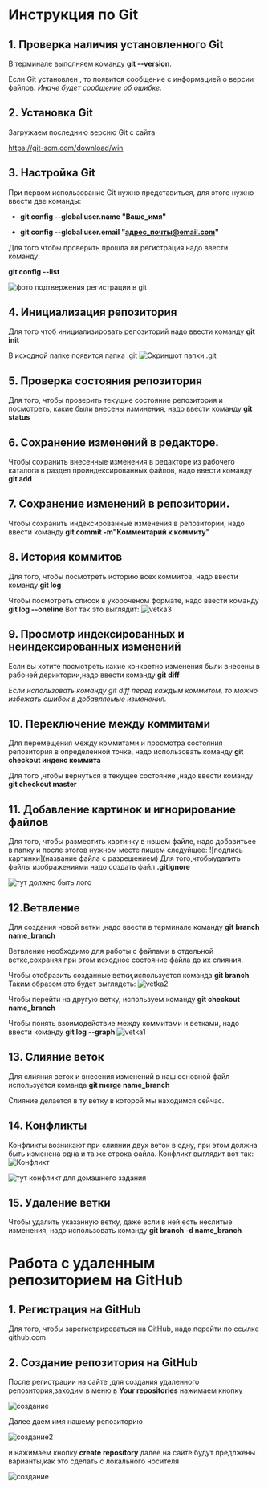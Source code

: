 # Инструкция по Git

## 1. Проверка наличия установленного Git

В терминале выполняем команду **git --version**.

Если Git установлен , то появится сообщение с информацией о версии файлов.
*Иначе будет сообщение об ошибке.*

## 2. Установка Git

Загружаем последнию версию Git c сайта

https://git-scm.com/download/win

## 3.  Настройка Git

При первом использование Git нужно представиться, для этого нужно ввести две команды:
*  **git config --global user.name "Ваше_имя"**

*  **git config --global user.email "адрес_почты@email.com"**

Для того чтобы проверить прошла ли регистрация надо ввести команду:

**git config --list**

![фото подтвержения регистрации в git](vetka5.png)

## 4. Инициализация репозитория


Для того чтоб инициализировать репозиторий надо ввести команду **git init**

В исходной папке появится папка .git
![Скриншот папки .git](vetka6.png)

## 5. Проверка состояния репозитория

Для того, чтобы проверить текущие состояние репозитория и посмотреть, какие были внесены изминения, надо ввести команду **git status**

## 6. Сохранение изменений в редакторе.

Чтобы сохранить внесенные изменения в редакторе из рабочего каталога в раздел проиндексированных файлов, надо ввести команду **git add**

## 7. Сохранение изменений в репозитории.

Чтобы сохранить индексированные изменения в репозитории, надо ввести команду **git commit  -m"Комментарий к коммиту"**

## 8. История коммитов

Для того, чтобы посмотреть историю всех коммитов, надо ввести команду **git log**

Чтобы посмотреть список в укороченом формате, надо ввести команду **git log --oneline**
Вот так это выглядит:
![vetka3](vetka3.png)

## 9. Просмотр индексированных и неиндексированных изменений

Если вы хотите посмотреть какие конкретно изменения были внесены в рабочей дериктории,надо ввести команду **git diff**

*Если использовать команду git diff перед каждым коммитом, то можно избежать ошибок в добавляемые изменения.*

## 10. Переключение между коммитами

Для перемещения между коммитами и просмотра состояния репозитория в определенной точке, надо использовать команду **git checkout индекс коммита**

Для того ,чтобы вернуться в текущее состояние ,надо ввести команду **git checkout master**

## 11. Добавление картинок и игнорирование файлов

Для того, чтобы разместить картинку в нвшем файле, надо добавитьее в папку и после этогов нужном месте пишем следуйщее:
![подпись картинки](название файла с разрешением)
Для того,чтобыудалить файлы изображениями надо создать файл **.gitignore**

![тут должно быть лого](gitlog.png)

## 12.Ветвление

Для создания новой ветки ,надо ввести в терминале команду **git branch name_branch**

Ветвление необходимо для работы с файлами в отдельной ветке,сохраняя при этом исходное состояние файла до их слияния.

Чтобы отобразить созданные ветки,используется команда **git branch**
Таким образом это будет выглядеть:
![vetka2](vetka2.png)

Чтобы перейти на другую ветку, используем команду **git checkout name_branch**

Чтобы понять взоимодействие между коммитами и ветками, надо ввести команду **git log --graph**
![vetka1](vetka1.png)

## 13. Слияние веток

Для слияния веток и внесения изменений в наш основной файл используется команда **git merge name_branch**

Слияние делается в ту ветку в которой мы находимся сейчас.

## 14. Конфликты

Конфликты возникают при слиянии двух веток в одну, при этом должна быть изменена одна и та же строка файла.
Конфликт выглядит вот так:
![Конфликт](Conflict.png)

![тут конфликт для домашнего задания](vetka4.png)

## 15. Удаление ветки

Чтобы удалить указанную  ветку, даже если в ней есть неслитые изменения, надо использовать команду **git branch -d name_branch**

 # Работа с удаленным репозиторием на GitHub

## 1. Регистрация на GitHub
 Для того, чтобы зарегистрироваться на GitHub, надо перейти по ссылке github.com

 ## 2. Создание репозитория на GitHub

 После регистрации на сайте ,для создания удаленного репозитория,заходим в меню в **Your repositories** нажимаем кнопку 

 ![создание](create.png)

 Далее даем имя нашему репозиторию

 ![создание2](create2.png)

 и нажимаем кнопку **create repository** далее на сайте будут предлжены варианты,как это сделать с локального носителя

 ![создание](create3.png)
 
